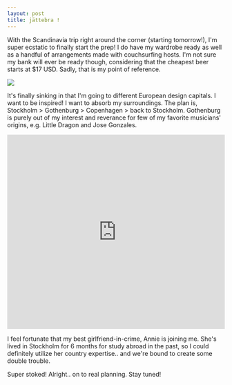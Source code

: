 ```yaml
---
layout: post
title: jättebra !
---
```


With the Scandinavia trip right around the corner (starting tomorrow!), I'm super ecstatic to finally start the prep! 
I do have my wardrobe ready as well as a handful of arrangements made with couchsurfing hosts. I'm not sure my bank will ever be ready though, considering that the cheapest beer starts at $17 USD. Sadly, that is my point of reference.

<img src="http://photos-b.ak.instagram.com/hphotos-ak-xaf1/10724740_283831995139561_512966997_n.jpg" />

It's finally sinking in that I'm going to different European design capitals. I want to be inspired! I want to absorb my surroundings. The plan is, Stockholm > Gothenburg > Copenhagen > back to Stockholm. Gothenburg is purely out of my interest and reverance for few of my favorite musicians' origins, e.g. Little Dragon and Jose Gonzales.


<iframe width="100%" height="450" scrolling="no" frameborder="no" src="https://w.soundcloud.com/player/?url=https%3A//api.soundcloud.com/playlists/56404921&amp;color=ff5500&amp;auto_play=false&amp;hide_related=false&amp;show_comments=true&amp;show_user=true&amp;show_reposts=false"></iframe>

I feel fortunate that my best girlfriend-in-crime, Annie is joining me. She's lived in Stockholm for 6 months for study abroad in the past, so I could definitely utilize her country expertise.. and we're bound to create some double trouble. 

Super stoked! Alright.. on to real planning. Stay tuned!
